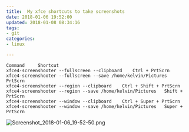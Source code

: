 ```yaml
---
title:  My xfce shortcuts to take screenshots
date: 2018-01-06 19:52:00
updated: 2018-01-08 08:34:16
tags: 
- git
categories: 
- linux

---
```

```
Command 	Shortcut
xfce4-screenshooter --fullscreen --clipboard 	Ctrl + PrtScrn
xfce4-screenshooter --fullscreen --save /home/kelvin/Pictures 	PrtScrn
xfce4-screenshooter --region --clipboard 	Ctrl + Shift + PrtScrn
xfce4-screenshooter --region --save /home/kelvin/Pictures 	Shift + PrtScrn
xfce4-screenshooter --window --clipboard 	Ctrl + Super + PrtScrn
xfce4-screenshooter --window --save /home/kelvin/Pictures 	Super + PrtScrn
```

![Screenshot_2018-01-06_19-52-50.png][1]


  [1]: https://imgs.gnux.cn/usr/uploads/2018/01/2582686426.png